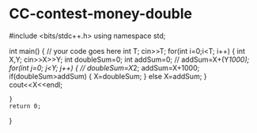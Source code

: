 # CC-contest-money-double
#include <bits/stdc++.h>
using namespace std;

int main() {
	// your code goes here
	int T;
	cin>>T;
	for(int i=0;i<T; i++)
	{
	    int X,Y;
	    cin>>X>>Y;
	    int doubleSum=0;
	    int addSum=0;
	   // addSum=X+(Y*1000);
	    for(int j=0; j<Y; j++)
	    {
	       // 
	       doubleSum=X*2;
	       addSum=X+1000;
	        if(doubleSum>addSum)
	        {
	            X=doubleSum;
	        }
	        else
	           X=addSum;
	    }
	    cout<<X<<endl;
	    
	}
	return 0;

}
